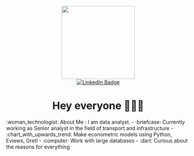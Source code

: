 <div id="header" align="center">
  <img src="https://i.pinimg.com/originals/fc/71/63/fc71635c7f1b09ed30413f59bb749582.gif" width="200"/>
</div>
<div id="badges" align="center">
  <a href="https://www.linkedin.com/in/alinanekrash/">
    <img src="https://img.shields.io/badge/LinkedIn-blue?style=for-the-badge&logo=linkedin&logoColor=white" alt="LinkedIn Badge"/>
  </a>
  <h1>
    Hey everyone 🙋🏻‍♀️
  </h1>
</div>
:woman_technologist: About Me :
I am data analyst.
- :briefcase: Currently working as Senior analyst in the field of transport and infrastructure
- :chart_with_upwards_trend: Make econometric models using Python, Eviews, Gretl
- :computer: Work with large databases
- :dart: Curious about the reasons for everything

<!--
**alina-nek/alina-nek** is a ✨ _special_ ✨ repository because its `README.md` (this file) appears on your GitHub profile.

Here are some ideas to get you started:

- 🔭 I’m currently working on ...
- 🌱 I’m currently learning ...
- 👯 I’m looking to collaborate on ...
- 🤔 I’m looking for help with ...
- 💬 Ask me about ...
- 📫 How to reach me: ...
- 😄 Pronouns: ...
- ⚡ Fun fact: ...
-->
